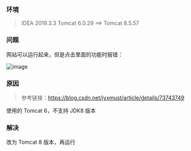 ### 环境

> IDEA 2019.3.3
> Tomcat 6.0.29 ==> Tomcat 8.5.57

### 问题

网站可以运行起来，但是点击里面的功能时报错：

![image](https://user-images.githubusercontent.com/59484008/93288988-bac6a580-f80f-11ea-8df9-d9fac36339fb.png)

### 原因

> 参考链接：https://blog.csdn.net/jyxmust/article/details/73743749

使用的 Tomcat 6，不支持 JDK8 版本

### 解决

改为 Tomcat 8 版本，再运行

